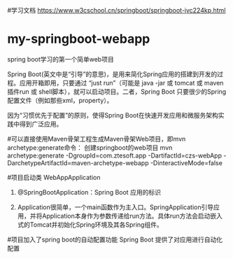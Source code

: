 #学习文档 https://www.w3cschool.cn/springboot/springboot-jvc224kp.html

# my-springboot-webapp
spring boot学习的第一个简单web项目

Spring Boot(英文中是“引导”的意思)，是用来简化Spring应用的搭建到开发的过程。应用开箱即用，只要通过 “just run”（可能是 java -jar 或 tomcat 或 maven插件run 或 shell脚本），就可以启动项目。二者，Spring Boot 只要很少的Spring配置文件（例如那些xml，property）。

因为“习惯优先于配置”的原则，使得Spring Boot在快速开发应用和微服务架构实践中得到广泛应用。

#可以直接使用Maven骨架工程生成Maven骨架Web项目，即mvn archetype:generate命令： 创建springboot的web项目
mvn archetype:generate -DgroupId=com.ztesoft.app -DartifactId=czs-webApp -DarchetypeArtifactId=maven-archetype-webapp -DinteractiveMode=false

#项目启动类 WebAppApplication
1. @SpringBootApplication：Spring Boot 应用的标识

2. Application很简单，一个main函数作为主入口。SpringApplication引导应用，并将Application本身作为参数传递给run方法。具体run方法会启动嵌入式的Tomcat并初始化Spring环境及其各Spring组件。

#项目加入了spring boot的自动配置功能
Spring Boot 提供了对应用进行自动化配置
